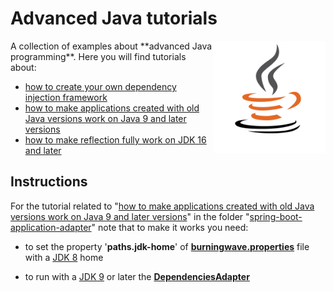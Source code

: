 # Advanced Java tutorials
<a href="https://jjbrt.github.io/advanced-java-tutorials/">
<img src="https://raw.githubusercontent.com/JJBRT/advanced-java-tutorials/master/Java-logo.png" alt="Java-logo.png" height="180px" align="right"/>
</a>
A collection of examples about **advanced Java programming**. Here you will find tutorials about:

* [how to create your own dependency injection framework](https://dev.to/bw_software/how-to-create-your-own-dependency-injection-framework-o2l)
* [how to make applications created with old Java versions work on Java 9 and later versions](https://dev.to/bw_software/making-applications-created-with-old-java-versions-work-on-java-9-and-later-versions-19ld)
* [how to make reflection fully work on JDK 16 and later](https://dev.to/jjbrt/how-to-make-reflection-fully-work-on-jdk-16-and-later-ihp)


## Instructions
For the tutorial related to "[how to make applications created with old Java versions work on Java 9 and later versions](https://dev.to/bw_software/making-applications-created-with-old-java-versions-work-on-java-9-and-later-versions-19ld)" in the folder "[spring-boot-application-adapter](https://github.com/JJBRT/advanced-java-tutorials/tree/master/spring-boot-application-adapter)" note that to make it works you need:

* to set the property '**paths.jdk-home**' of [**burningwave.properties**](https://github.com/JJBRT/advanced-java-tutorials/blob/master/spring-boot-application-adapter/src/test/resources/burningwave.properties#L1) file with a [JDK 8](https://www.oracle.com/it/java/technologies/javase/javase-jdk8-downloads.html) home

* to run with a [JDK 9](https://www.oracle.com/it/java/technologies/javase-downloads.html) or later the [**DependenciesAdapter**](https://github.com/JJBRT/advanced-java-tutorials/blob/master/spring-boot-application-adapter/src/test/java/org/springbootappadapter/DependenciesAdapter.java)
